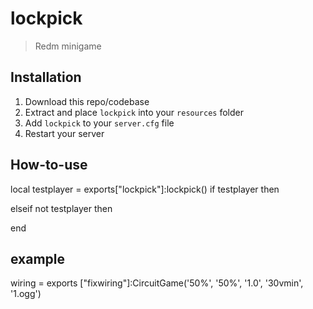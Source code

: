# lockpick
> Redm minigame

## Installation
1. Download this repo/codebase
2. Extract and place `lockpick` into your `resources` folder
3. Add `lockpick` to your `server.cfg` file
4. Restart your server


## How-to-use
local testplayer = exports["lockpick"]:lockpick()
if testplayer then 

elseif not testplayer then 

end

## example
wiring = exports ["fixwiring"]:CircuitGame('50%', '50%', '1.0', '30vmin', '1.ogg')
